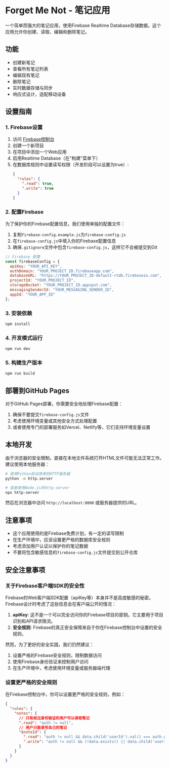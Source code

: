 # Forget Me Not - 笔记应用

一个简单而强大的笔记应用，使用Firebase Realtime Database存储数据。这个应用允许你创建、读取、编辑和删除笔记。

## 功能

- 创建新笔记
- 查看所有笔记列表
- 编辑现有笔记
- 删除笔记
- 实时数据存储与同步
- 响应式设计，适配移动设备

## 设置指南

### 1. Firebase设置

1. 访问 [Firebase控制台](https://console.firebase.google.com/)
2. 创建一个新项目
3. 在项目中添加一个Web应用
4. 启用Realtime Database（在"构建"菜单下）
5. 在数据库规则中设置读写权限（开发阶段可以设置为true）:
   ```json
   {
     "rules": {
       ".read": true,
       ".write": true
     }
   }
   ```

### 2. 配置Firebase

为了保护你的Firebase配置信息，我们使用单独的配置文件：

1. 复制`firebase-config.example.js`为`firebase-config.js`
2. 在`firebase-config.js`中填入你的Firebase配置信息
3. 确保`.gitignore`文件中包含`firebase-config.js`，这样它不会被提交到Git

```javascript
// Firebase 配置
const firebaseConfig = {
  apiKey: "YOUR_API_KEY",
  authDomain: "YOUR_PROJECT_ID.firebaseapp.com",
  databaseURL: "https://YOUR_PROJECT_ID-default-rtdb.firebaseio.com",
  projectId: "YOUR_PROJECT_ID",
  storageBucket: "YOUR_PROJECT_ID.appspot.com",
  messagingSenderId: "YOUR_MESSAGING_SENDER_ID",
  appId: "YOUR_APP_ID"
};
```

### 3. 安装依赖

```bash
npm install
```

### 4. 开发模式运行

```bash
npm run dev
```

### 5. 构建生产版本

```bash
npm run build
```

## 部署到GitHub Pages

对于GitHub Pages部署，你需要安全地处理Firebase配置：

1. 确保不要提交`firebase-config.js`文件
2. 考虑使用环境变量或其他安全方式处理配置
3. 或者使用专门的部署服务如Vercel、Netlify等，它们支持环境变量设置

## 本地开发

由于浏览器的安全限制，直接在本地文件系统打开HTML文件可能无法正常工作。建议使用本地服务器：

```bash
# 使用Python启动简单的HTTP服务器
python -m http.server

# 或者使用Node.js的http-server
npx http-server
```

然后在浏览器中访问 `http://localhost:8000` 或服务器提供的URL。

## 注意事项

- 这个应用使用的是Firebase免费计划，有一定的读写限制
- 在生产环境中，应该设置更严格的数据库安全规则
- 考虑添加用户认证以保护你的笔记数据
- 不要将包含敏感信息的`firebase-config.js`文件提交到公开仓库

## 安全注意事项

### 关于Firebase客户端SDK的安全性

Firebase的Web客户端SDK配置（apiKey等）本身并不是高度敏感的秘密。Firebase设计时考虑了这些信息会在客户端公开的情况：

1. **apiKey**: 这不是一个可以完全访问你的Firebase项目的密钥。它主要用于项目识别和API请求限流。
2. **安全规则**: Firebase的真正安全保障来自于你在Firebase控制台中设置的安全规则。

然而，为了更好的安全实践，我们仍然建议：

1. 设置严格的Firebase安全规则，限制数据访问
2. 使用Firebase身份验证来控制用户访问
3. 在生产环境中，考虑使用环境变量或服务器端代理

### 设置更严格的安全规则

在Firebase控制台中，你可以设置更严格的安全规则，例如：

```json
{
  "rules": {
    "notes": {
      // 只有经过身份验证的用户可以读取笔记
      ".read": "auth != null",
      // 用户只能读写自己的笔记
      "$noteId": {
        ".read": "auth != null && data.child('userId').val() === auth.uid",
        ".write": "auth != null && (!data.exists() || data.child('userId').val() === auth.uid)"
      }
    }
  }
}
``` 